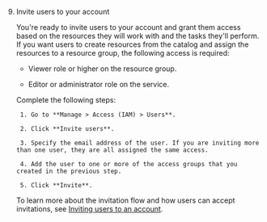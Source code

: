 9. Invite users to your account

	You're ready to invite users to your account and grant them access based on the resources they will work with and the tasks they'll perform. If you want users to create resources from the catalog and assign the resources to a resource group, the following access is required:

	- Viewer role or higher on the resource group.

	- Editor or administrator role on the service.

	Complete the following steps:

		1. Go to **Manage > Access (IAM) > Users**.

		2. Click **Invite users**.

		3. Specify the email address of the user. If you are inviting more than one user, they are all assigned the same access.

		4. Add the user to one or more of the access groups that you created in the previous step.

		5. Click **Invite**.

	To learn more about the invitation flow and how users can accept invitations, see [Inviting users to an account](https://cloud.ibm.com/docs/account?topic=account-iamuserinv).